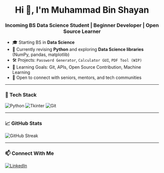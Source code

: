 <h1 align="center">Hi 👋, I'm Muhammad Bin Shayan</h1>
<h3 align="center">Incoming BS Data Science Student | Beginner Developer | Open Source Learner</h3>

- 🎓 Starting BS in **Data Science**
- 🧠 Currently revising **Python** and exploring **Data Science libraries** (NumPy, pandas, matplotlib)
- 🛠️ Projects: `Password Generator`, `Calculator GUI`, `PDF Tool (WIP)`
- 🚀 Learning Goals: Git, APIs, Open Source Contribution, Machine Learning
- 👥 Open to connect with seniors, mentors, and tech communities

---

### 🧰 Tech Stack
![Python](https://img.shields.io/badge/Python-3670A0?style=for-the-badge&logo=python&logoColor=white)
![Tkinter](https://img.shields.io/badge/Tkinter-FFBF00?style=for-the-badge&logo=python&logoColor=white)
![Git](https://img.shields.io/badge/Git-F05032?style=for-the-badge&logo=git&logoColor=white)

---

### 📈 GitHub Stats
![GitHub Streak](https://github-readme-streak-stats.herokuapp.com/?user=MuhammadbinShayan08&theme=default)

---

### 📫 Connect With Me
[![LinkedIn](https://img.shields.io/badge/LinkedIn-blue?style=for-the-badge&logo=linkedin&logoColor=white)](https://www.linkedin.com/in/muhammad-bin-shayan-1339b0278/)

